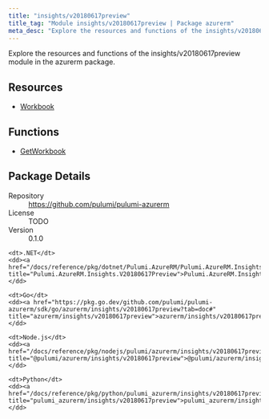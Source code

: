 ```yaml
---
title: "insights/v20180617preview"
title_tag: "Module insights/v20180617preview | Package azurerm"
meta_desc: "Explore the resources and functions of the insights/v20180617preview module in the azurerm package."
---
```


<!-- WARNING: this file was generated by Pulumi Docs Generator. -->
<!-- Do not edit by hand unless you're certain you know what you are doing! -->

Explore the resources and functions of the insights/v20180617preview module in the azurerm package.

<h2 id="resources">Resources</h2>
<ul class="api">
    <li><a href="workbook" title="Workbook"><span class="symbol resource"></span>Workbook</a></li>
</ul>

<h2 id="functions">Functions</h2>
<ul class="api">
    <li><a href="getworkbook" title="GetWorkbook"><span class="symbol function"></span>GetWorkbook</a></li>
</ul>

<h2 id="package-details">Package Details</h2>
<dl class="package-details">
	<dt>Repository</dt>
	<dd><a href="https://github.com/pulumi/pulumi-azurerm">https://github.com/pulumi/pulumi-azurerm</a></dd>
	<dt>License</dt>
	<dd>TODO</dd>
	<dt>Version</dt>
	<dd>0.1.0</dd>
</dl>



<dl class="tabular">

    <dt>.NET</dt>
    <dd><a href="/docs/reference/pkg/dotnet/Pulumi.AzureRM/Pulumi.AzureRM.Insights.V20180617Preview.html" title="Pulumi.AzureRM.Insights.V20180617Preview">Pulumi.AzureRM.Insights.V20180617Preview</a></dd>

    <dt>Go</dt>
    <dd><a href="https://pkg.go.dev/github.com/pulumi/pulumi-azurerm/sdk/go/azurerm/insights/v20180617preview?tab=doc#" title="azurerm/insights/v20180617preview">azurerm/insights/v20180617preview</a></dd>

    <dt>Node.js</dt>
    <dd><a href="/docs/reference/pkg/nodejs/pulumi/azurerm/insights/v20180617preview/#" title="@pulumi/azurerm/insights/v20180617preview">@pulumi/azurerm/insights/v20180617preview</a></dd>

    <dt>Python</dt>
    <dd><a href="/docs/reference/pkg/python/pulumi_azurerm/insights/v20180617preview" title="pulumi_azurerm/insights/v20180617preview">pulumi_azurerm/insights/v20180617preview</a></dd>

</dl>

